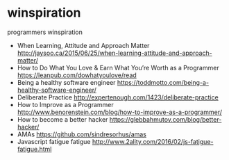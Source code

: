 # winspiration
programmers winspiration
* When Learning, Attitude and Approach Matter http://jaysoo.ca/2015/06/25/when-learning-attitude-and-approach-matter/
* How to Do What You Love & Earn What You’re Worth as a Programmer https://leanpub.com/dowhatyoulove/read
* Being a healthy software engineer https://toddmotto.com/being-a-healthy-software-engineer/
* Deliberate Practice http://expertenough.com/1423/deliberate-practice
* How to Improve as a Programmer http://www.benorenstein.com/blog/how-to-improve-as-a-programmer/
* How to become a better hacker https://glebbahmutov.com/blog/better-hacker/
* AMAs https://github.com/sindresorhus/amas
* Javascript fatigue fatigue http://www.2ality.com/2016/02/js-fatigue-fatigue.html
